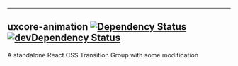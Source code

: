 ---

## uxcore-animation [![Dependency Status](http://img.shields.io/david/uxcore/uxcore-animation.svg?style=flat-square)](https://david-dm.org/uxcore/uxcore-animation) [![devDependency Status](http://img.shields.io/david/dev/uxcore/uxcore-animation.svg?style=flat-square)](https://david-dm.org/uxcore/uxcore-animation#info=devDependencies) 

A standalone React CSS Transition Group with some modification


